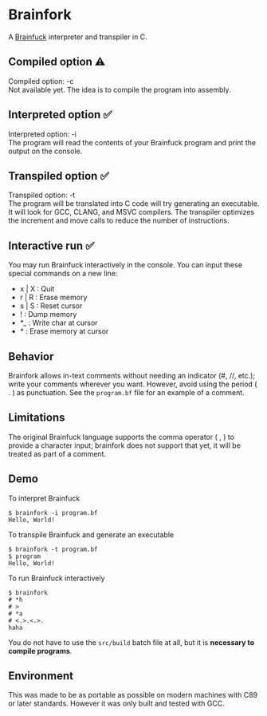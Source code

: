 # Brainfork
A [Brainfuck](https://en.wikipedia.org/wiki/Brainfuck) interpreter and transpiler in C. 

## Compiled option ⚠️
Compiled option: -c  
Not available yet. The idea is to compile the program into assembly.

## Interpreted option ✅ 
Interpreted option: -i  
The program will read the contents of your Brainfuck program and print the output on the console.

## Transpiled option ✅ 
Transpiled option: -t  
The program will be translated into C code will try generating an executable. It will look for GCC, CLANG, and MSVC compilers. The transpiler optimizes the increment and move calls to reduce the number of instructions.

## Interactive run ✅
You may run Brainfuck interactively in the console. You can input these special commands on a new line:
* x | X : Quit
* r | R : Erase memory
* s | S : Reset cursor
* ! : Dump memory
* *_ : Write char at cursor
* \* : Erase memory at cursor

## Behavior
Brainfork allows in-text comments without needing an indicator (#, //, etc.); write your comments wherever you want. However, avoid using the period ( . ) as punctuation.  See the `program.bf` file for an example of a comment.

## Limitations
The original Brainfuck language supports the comma operator ( , ) to provide a character input; brainfork does not support that yet, it will be treated as part of a comment.

## Demo
To interpret Brainfuck
```console
$ brainfork -i program.bf
Hello, World!
```
To transpile Brainfuck and generate an executable
```console
$ brainfork -t program.bf
$ program
Hello, World!
```
To run Brainfuck interactively
```console
$ brainfork
# *h
# >
# *a
# <.>.<.>.
haha
```
You do not have to use the `src/build` batch file at all, but it is **necessary to compile programs**.

## Environment
This was made to be as portable as possible on modern machines with C89 or later standards. However it was only built and tested with GCC.


